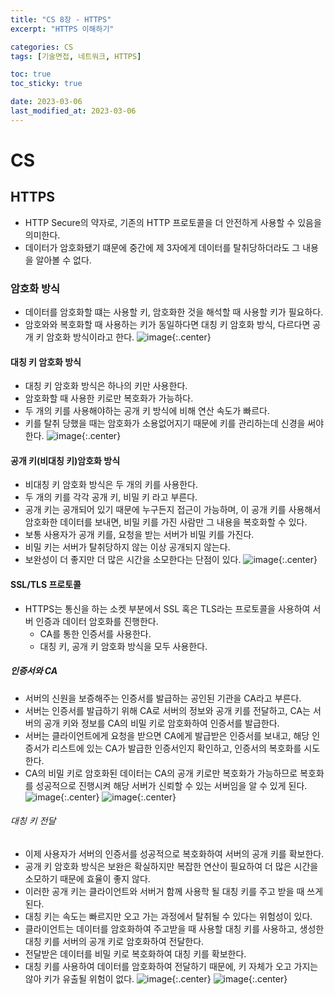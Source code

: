 ```yaml
---
title: "CS 8장 - HTTPS"
excerpt: "HTTPS 이해하기"

categories: CS
tags: [기술면접, 네트워크, HTTPS]

toc: true
toc_sticky: true

date: 2023-03-06
last_modified_at: 2023-03-06
---
```


# CS

## HTTPS

- HTTP Secure의 약자로, 기존의 HTTP 프로토콜을 더 안전하게 사용할 수 있음을 의미한다.
- 데이터가 암호화됐기 떄문에 중간에 제 3자에게 데이터를 탈취당하더라도 그 내용을 알아볼 수 없다.

### 암호화 방식

- 데이터를 암호화할 떄는 사용할 키, 암호화한 것을 해석할 때 사용할 키가 필요하다.
- 암호와와 복호화할 때 사용하는 키가 동일하다면 대칭 키 암호화 방식, 다르다면 공개 키 암호화 방식이라고 한다.
  ![image](https://user-images.githubusercontent.com/118104644/223043557-a51e8591-d41d-469c-be88-8f113ad71317.png){:.center}

#### 대칭 키 암호화 방식

- 대칭 키 암호화 방식은 하나의 키만 사용한다.
- 암호화할 때 사용한 키로만 복호화가 가능하다.
- 두 개의 키를 사용해야하는 공개 키 방식에 비해 연산 속도가 빠르다.
- 키를 탈취 당했을 때는 암호화가 소용없어지기 때문에 키를 관리하는데 신경을 써야 한다.
  ![image](https://user-images.githubusercontent.com/118104644/223043676-1481424a-a138-45d3-82d7-2b11baa9a952.png){:.center}

#### 공개 키(비대칭 키)암호화 방식

- 비대칭 키 암호화 방식은 두 개의 키를 사용한다.
- 두 개의 키를 각각 공개 키, 비밀 키 라고 부른다.
- 공개 키는 공개되어 있기 때문에 누구든지 접근이 가능하며, 이 공개 키를 사용해서 암호화한 데이터를 보내면, 비밀 키를 가진 사람만 그 내용을 복호화할 수 있다.
- 보통 사용자가 공개 키를, 요청을 받는 서버가 비밀 키를 가진다.
- 비밀 키는 서버가 탈취당하지 않는 이상 공개되지 않는다.
- 보완성이 더 좋지만 더 많은 시간을 소모한다는 단점이 있다.
  ![image](https://user-images.githubusercontent.com/118104644/223044213-2c42db50-abf8-4d58-96c8-0df06ace328a.png){:.center}

#### SSL/TLS 프로토콜

- HTTPS는 통신을 하는 소켓 부분에서 SSL 혹은 TLS라는 프로토콜을 사용하여 서버 인증과 데이터 암호화를 진행한다.
  - CA를 통한 인증서를 사용한다.
  - 대칭 키, 공개 키 암호화 방식을 모두 사용한다.

##### 인증서와 CA

- 서버의 신원을 보증해주는 인증서를 발급하는 공인된 기관을 CA라고 부른다.
- 서버는 인증서를 발급하기 위해 CA로 서버의 정보와 공개 키를 전달하고, CA는 서버의 공개 키와 정보를 CA의 비밀 키로 암호화하여 인증서를 발급한다.
- 서버는 클라이언트에게 요청을 받으면 CA에게 발급받은 인증서를 보내고, 해당 인증서가 리스트에 있는 CA가 발급한 인증서인지 확인하고, 인증서의 복호화를 시도한다.
- CA의 비밀 키로 암호화된 데이터는 CA의 공개 키로만 복호화가 가능하므로 복호화를 성공적으로 진행시켜 해당 서버가 신뢰할 수 있는 서버임을 알 수 있게 된다.
  ![image](https://user-images.githubusercontent.com/118104644/223044867-3bb4885f-be04-4010-8a46-6e17f9211830.png){:.center}
  ![image](https://user-images.githubusercontent.com/118104644/223045424-1c5c263e-fc9e-4f43-ad2f-0aee3cb51a1c.png){:.center}

###### 대칭 키 전달

- 이제 사용자가 서버의 인증서를 성공적으로 복호화하여 서버의 공개 키를 확보한다.
- 공개 키 암호화 방식은 보완은 확실하지만 복잡한 연산이 필요하여 더 많은 시간을 소모하기 때문에 효율이 좋지 않다.
- 이러한 공개 키는 클라이언트와 서버거 함께 사용학 될 대칭 키를 주고 받을 때 쓰게 된다.
- 대칭 키는 속도는 빠르지만 오고 가는 과정에서 탈취될 수 있다는 위험성이 있다.
- 클라이언트는 데이터를 암호화하여 주고받을 때 사용할 대칭 키를 사용하고, 생성한 대칭 키를 서버의 공개 키로 암호화하여 전달한다.
- 전달받은 데이터를 비밀 키로 복호화하여 대칭 키를 확보한다.
- 대칭 키를 사용하여 데이터를 암호화하여 전달하기 때문에, 키 자체가 오고 가지는 않아 키가 유출될 위험이 없다.
  ![image](https://user-images.githubusercontent.com/118104644/223046171-2603b7e2-12c3-470e-98ec-3f9718a5636f.png){:.center}
  ![image](https://user-images.githubusercontent.com/118104644/223046242-f0261cba-41bf-4cda-afa3-d3dcdba98d47.png){:.center}
